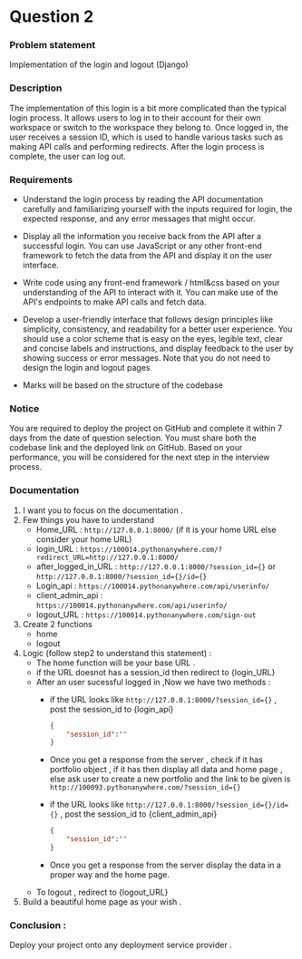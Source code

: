 # Question 2
### Problem statement 
Implementation of the login and logout (Django)
### Description 
The implementation of this login is a bit more complicated than the typical login process. It allows users to log in to their account for their own workspace or switch to the workspace they belong to. Once logged in, the user receives a session ID, which is used to handle various tasks such as making API calls and performing redirects. After the login process is complete, the user can log out.
### Requirements 
- Understand the login process by reading the API documentation carefully and familiarizing yourself with the inputs required for login, the expected response, and any error messages that might occur.

- Display all the information you receive back from the API after a successful login. You can use JavaScript or any other front-end framework to fetch the data from the API and display it on the user interface.

- Write code using any front-end framework / html&css based on your understanding of the API to interact with it. You can make use of the API's endpoints to make API calls and fetch data.

- Develop a user-friendly interface that follows design principles like simplicity, consistency, and readability for a better user experience. You should use a color scheme that is easy on the eyes, legible text, clear and concise labels and instructions, and display feedback to the user by showing success or error messages. Note that you do not need to design the login and logout pages
- Marks will be based on the structure of the codebase
### Notice
You are required to deploy the project on GitHub and complete it within 7 days from the date of question selection. You must share both the codebase link and the deployed link on GitHub. Based on your performance, you will be considered for the next step in the interview process.

### Documentation
1. I want you to focus on the documentation .
2. Few things you have to understand
    - Home_URL : `http://127.0.0.1:8000/` (if it is your home URL else consider your home URL)
    - login_URL : `https://100014.pythonanywhere.com/?redirect_URL=http://127.0.0.1:8000/`
    - after_logged_in_URL : `http://127.0.0.1:8000/?session_id={}` or `http://127.0.0.1:8000/?session_id={}/id={}`
    - Login_api : `https://100014.pythonanywhere.com/api/userinfo/`
    - client_admin_api : `https://100014.pythonanywhere.com/api/userinfo/`
    - logout_URL : `https://100014.pythonanywhere.com/sign-out` 
3. Create 2 functions 
    - home
    - logout
4. Logic (follow step2 to understand this statement) :
    - The home function will be your base URL . 
    - if the URL doesnot has a session_id then redirect to {login_URL}
    - After an user sucessful logged in ,Now we have two methods :
        - if the URL looks like `http://127.0.0.1:8000/?session_id={}` , post the session_id to {login_api}
            ```json
            {
                "session_id":""
            }
            ```
        - Once you get a response from the server , check if it has portfolio object , if it has then display all data and home page , else ask user to create a new portfolio and the link to be given is `http://100093.pythonanywhere.com/?session_id={}`

        - if the URL looks like `http://127.0.0.1:8000/?session_id={}/id={}` , post the session_id to {client_admin_api}
            ```json
            {
                "session_id":""
            }
            ```
        - Once you get a response from the server display the data in a proper way and the home page.
    - To logout , redirect to {logout_URL}
5. Build a beautiful home page as your wish .
### Conclusion :
Deploy your project onto any deployment service provider . 